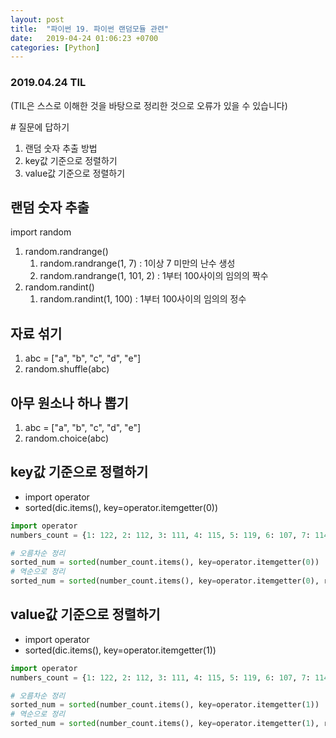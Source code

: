 ```yaml
---
layout: post
title:  "파이썬 19. 파이썬 랜덤모듈 관련"
date:   2019-04-24 01:06:23 +0700
categories: [Python]
---
```


### 2019.04.24 TIL

(TIL은 스스로 이해한 것을 바탕으로 정리한 것으로 오류가 있을 수 있습니다)

\# 질문에 답하기

1. 랜덤 숫자 추출 방법
2. key값 기준으로 정렬하기
3. value값 기준으로 정렬하기
 
## 랜덤 숫자 추출 

import random

1. random.randrange()
    1. random.randrange(1, 7) : 1이상 7 미만의 난수 생성
    2. random.randrange(1, 101, 2) : 1부터 100사이의 임의의 짝수
2. random.randint()
    1. random.randint(1, 100) : 1부터 100사이의 임의의 정수

## 자료 섞기

1. abc = ["a", "b", "c", "d", "e"]
2. random.shuffle(abc)

## 아무 원소나 하나 뽑기

1. abc = ["a", "b", "c", "d", "e"]
2. random.choice(abc)

## key값 기준으로 정렬하기

* import operator
* sorted(dic.items(), key=operator.itemgetter(0))

```python
import operator
numbers_count = {1: 122, 2: 112, 3: 111, 4: 115, 5: 119, 6: 107, 7: 114, 8: 118, 9: 88, 10: 120, 11: 120, 12: 123, 13: 121, 14: 122, 15: 116, 16: 109, 17: 123, 18: 121, 19: 118, 20: 124, 21: 112, 22: 91, 23: 99, 24: 114, 25: 111, 26: 116, 27: 126, 28: 104, 29: 106, 30: 105, 31: 118, 32: 96, 33: 121, 34: 133, 35: 105, 36: 115, 37: 117, 38: 110, 39: 116, 40: 125, 41: 103, 42: 108, 43: 123, 44: 112, 45: 121}

# 오름차순 정리
sorted_num = sorted(number_count.items(), key=operator.itemgetter(0))
# 역순으로 정리
sorted_num = sorted(number_count.items(), key=operator.itemgetter(0), reverse=True)  
```

## value값 기준으로 정렬하기

* import operator
* sorted(dic.items(), key=operator.itemgetter(1))

```python
import operator
numbers_count = {1: 122, 2: 112, 3: 111, 4: 115, 5: 119, 6: 107, 7: 114, 8: 118, 9: 88, 10: 120, 11: 120, 12: 123, 13: 121, 14: 122, 15: 116, 16: 109, 17: 123, 18: 121, 19: 118, 20: 124, 21: 112, 22: 91, 23: 99, 24: 114, 25: 111, 26: 116, 27: 126, 28: 104, 29: 106, 30: 105, 31: 118, 32: 96, 33: 121, 34: 133, 35: 105, 36: 115, 37: 117, 38: 110, 39: 116, 40: 125, 41: 103, 42: 108, 43: 123, 44: 112, 45: 121}

# 오름차순 정리
sorted_num = sorted(number_count.items(), key=operator.itemgetter(1))
# 역순으로 정리
sorted_num = sorted(number_count.items(), key=operator.itemgetter(1), reverse=True)  
```
